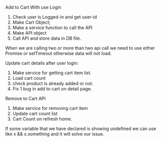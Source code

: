 Add to Cart With use Login
1. Check user is Logged-in and get user-id
2. Make Cart Object;
3. Make a service function to call the API
4. Make API object
5. Call API and store data in DB file.


When we are calling two or more than two api call we need to use either Promise
or setTimeout otherwise data will not load.


Update cart details after user login:
1. Make service for getting cart item list.
2. Load cart count
3. check product is already added or not.
4. Fix 1 bug in add to cart on detail page.

Remove to Cart API
1. Make service for removing cart item
2. Update cart count list
3. Cart Count on refresh home.


If some variable that we have declared is showing undefined we can use
like x && x.something and it will solve our issue.